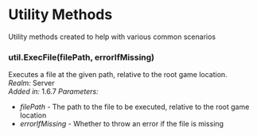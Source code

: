 # Utility Methods
Utility methods created to help with various common scenarios

### util.ExecFile(filePath, errorIfMissing)
Executes a file at the given path, relative to the root game location.\
*Realm:* Server\
*Added in:* 1.6.7
*Parameters:*
- *filePath* - The path to the file to be executed, relative to the root game location
- *errorIfMissing* - Whether to throw an error if the file is missing